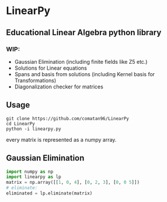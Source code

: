 # LinearPy

## Educational Linear Algebra python library
### WIP:
*   Gaussian Elimination (including finite fields like Z5 etc.)
*   Solutions for Linear equations
*   Spans and basis from solutions (including Kernel basis for Transformations)
*   Diagonalization checker for matrices

## Usage
```git
git clone https://github.com/comatan96/LinearPy
cd LinearPy
python -i linearpy.py
```
every matrix is represented as a numpy array.

## Gaussian Elimination
```python
import numpy as np
import linearpy as lp
matrix = np.array([[1, 0, 4], [0, 2, 3], [0, 0 5]])
# eliminate:
eliminated = lp.eliminate(matrix)
```
